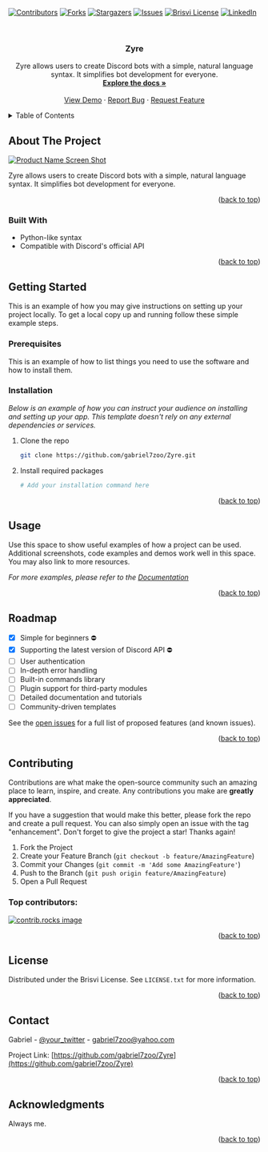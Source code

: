 <!-- Improved compatibility of back to top link: See: https://github.com/othneildrew/Best-README-Template/pull/73 -->
<a id="readme-top"></a>

<!-- PROJECT SHIELDS -->
[![Contributors][contributors-shield]][contributors-url]
[![Forks][forks-shield]][forks-url]
[![Stargazers][stars-shield]][stars-url]
[![Issues][issues-shield]][issues-url]
[![Brisvi License][license-shield]][license-url]
[![LinkedIn][linkedin-shield]][linkedin-url]

<!-- PROJECT LOGO -->
<br />
<div align="center">
  <h3 align="center">Zyre</h3>

  <p align="center">
    Zyre allows users to create Discord bots with a simple, natural language syntax. It simplifies bot development for everyone.
    <br />
    <a href="https://github.com/gabriel7zoo/Zyre"><strong>Explore the docs »</strong></a>
    <br />
    <br />
    <a href="https://github.com/gabriel7zoo/Zyre">View Demo</a>
    ·
    <a href="https://github.com/gabriel7zoo/Zyre/issues/new?labels=bug&template=bug-report---.md">Report Bug</a>
    ·
    <a href="https://github.com/gabriel7zoo/Zyre/issues/new?labels=enhancement&template=feature-request---.md">Request Feature</a>
  </p>
</div>

<!-- TABLE OF CONTENTS -->
<details>
  <summary>Table of Contents</summary>
  <ol>
    <li>
      <a href="#about-the-project">About The Project</a>
      <ul>
        <li><a href="#built-with">Built With</a></li>
      </ul>
    </li>
    <li>
      <a href="#getting-started">Getting Started</a>
      <ul>
        <li><a href="#prerequisites">Prerequisites</a></li>
        <li><a href="#installation">Installation</a></li>
      </ul>
    </li>
    <li><a href="#usage">Usage</a></li>
    <li><a href="#roadmap">Roadmap</a></li>
    <li><a href="#contributing">Contributing</a></li>
    <li><a href="#license">License</a></li>
    <li><a href="#contact">Contact</a></li>
    <li><a href="#acknowledgments">Acknowledgments</a></li>
  </ol>
</details>

<!-- ABOUT THE PROJECT -->
## About The Project

[![Product Name Screen Shot][product-screenshot]](https://example.com)

Zyre allows users to create Discord bots with a simple, natural language syntax. It simplifies bot development for everyone.

<p align="right">(<a href="#readme-top">back to top</a>)</p>

### Built With

- Python-like syntax
- Compatible with Discord's official API

<p align="right">(<a href="#readme-top">back to top</a>)</p>

<!-- GETTING STARTED -->
## Getting Started

This is an example of how you may give instructions on setting up your project locally. To get a local copy up and running follow these simple example steps.

### Prerequisites

This is an example of how to list things you need to use the software and how to install them.

### Installation

_Below is an example of how you can instruct your audience on installing and setting up your app. This template doesn't rely on any external dependencies or services._

1. Clone the repo
   ```sh
   git clone https://github.com/gabriel7zoo/Zyre.git
   ```
2. Install required packages
   ```sh
   # Add your installation command here
   ```

<p align="right">(<a href="#readme-top">back to top</a>)</p>

<!-- USAGE EXAMPLES -->
## Usage

Use this space to show useful examples of how a project can be used. Additional screenshots, code examples and demos work well in this space. You may also link to more resources.

_For more examples, please refer to the [Documentation](https://example.com)_

<p align="right">(<a href="#readme-top">back to top</a>)</p>

<!-- ROADMAP -->
## Roadmap

- [x] Simple for beginners ⛔
- [x] Supporting the latest version of Discord API ⛔
- [ ] User authentication
- [ ] In-depth error handling
- [ ] Built-in commands library
- [ ] Plugin support for third-party modules
- [ ] Detailed documentation and tutorials
- [ ] Community-driven templates

See the [open issues](https://github.com/gabriel7zoo/Zyre/issues) for a full list of proposed features (and known issues).

<p align="right">(<a href="#readme-top">back to top</a>)</p>

<!-- CONTRIBUTING -->
## Contributing

Contributions are what make the open-source community such an amazing place to learn, inspire, and create. Any contributions you make are **greatly appreciated**.

If you have a suggestion that would make this better, please fork the repo and create a pull request. You can also simply open an issue with the tag "enhancement".
Don't forget to give the project a star! Thanks again!

1. Fork the Project
2. Create your Feature Branch (`git checkout -b feature/AmazingFeature`)
3. Commit your Changes (`git commit -m 'Add some AmazingFeature'`)
4. Push to the Branch (`git push origin feature/AmazingFeature`)
5. Open a Pull Request

### Top contributors:

<a href="https://github.com/gabriel7zoo/Zyre/graphs/contributors">
  <img src="https://contrib.rocks/image?repo=gabriel7zoo/Zyre" alt="contrib.rocks image" />
</a>

<p align="right">(<a href="#readme-top">back to top</a>)</p>

<!-- LICENSE -->
## License

Distributed under the Brisvi License. See `LICENSE.txt` for more information.

<p align="right">(<a href="#readme-top">back to top</a>)</p>

<!-- CONTACT -->
## Contact

Gabriel - [@your_twitter](https://twitter.com/your_username) - gabriel7zoo@yahoo.com

Project Link: [https://github.com/gabriel7zoo/Zyre](https://github.com/gabriel7zoo/Zyre)

<p align="right">(<a href="#readme-top">back to top</a>)</p>

<!-- ACKNOWLEDGMENTS -->
## Acknowledgments

Always me.

<p align="right">(<a href="#readme-top">back to top</a>)</p>

<!-- MARKDOWN LINKS & IMAGES -->
[contributors-shield]: https://img.shields.io/github/contributors/gabriel7zoo/Zyre.svg?style=for-the-badge
[contributors-url]: https://github.com/gabriel7zoo/Zyre/graphs/contributors
[forks-shield]: https://img.shields.io/github/forks/gabriel7zoo/Zyre.svg?style=for-the-badge
[forks-url]: https://github.com/gabriel7zoo/Zyre/network/members
[stars-shield]: https://img.shields.io/github/stars/gabriel7zoo/Zyre.svg?style=for-the-badge
[stars-url]: https://github.com/gabriel7zoo/Zyre/stargazers
[issues-shield]: https://img.shields.io/github/issues/gabriel7zoo/Zyre.svg?style=for-the-badge
[issues-url]: https://github.com/gabriel7zoo/Zyre/issues
[license-shield]: https://img.shields.io/badge/license-Brisvi-green.svg?style=for-the-badge
[license-url]: https://github.com/gabriel7zoo/Zyre/blob/master/LICENSE.txt
[linkedin-shield]: https://img.shields.io/badge/-LinkedIn-black.svg?style=for-the-badge&logo=linkedin&colorB=555
[linkedin-url]: https://linkedin.com/in/your_linkedin
[product-screenshot]: images/screenshot.png
